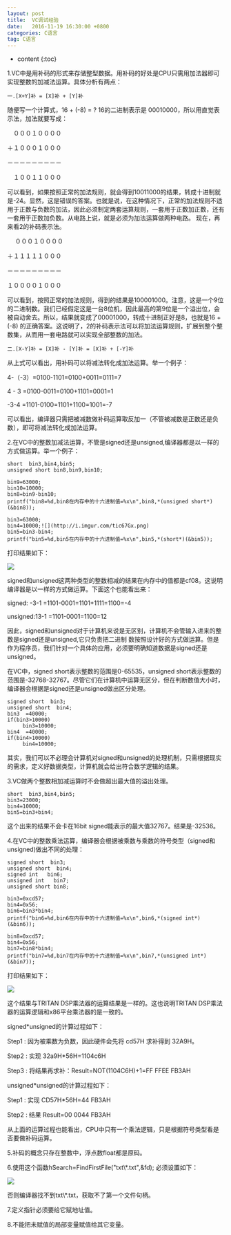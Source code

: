 ```yaml
---
layout: post
title:  VC调试经验
date:   2016-11-19 16:30:00 +0800
categories: C语言
tag: C语言
---
```


* content
{:toc}

1.VC中是用补码的形式来存储整型数据。用补码的好处是CPU只需用加法器即可实现整数的加减法运算。具体分析有两点：

    一.[X+Y]补 = [X]补 + [Y]补

随便写一个计算式，16 + (-8) = ?
16的二进制表示是 00010000，所以用直觉表示法，加法就要写成：

　０００１００００

＋１０００１０００

－－－－－－－－－

　１００１１０００

可以看到，如果按照正常的加法规则，就会得到10011000的结果，转成十进制就是-24。显然，这是错误的答案。也就是说，在这种情况下，正常的加法规则不适用于正数与负数的加法，因此必须制定两套运算规则，一套用于正数加正数，还有一套用于正数加负数。从电路上说，就是必须为加法运算做两种电路。
现在，再来看2的补码表示法。

　 ０００１００００

＋１１１１１０００

－－－－－－－－－

１００００１０００

可以看到，按照正常的加法规则，得到的结果是100001000。注意，这是一个9位的二进制数。我们已经假定这是一台8位机，因此最高的第9位是一个溢出位，会被自动舍去。所以，结果就变成了00001000，转成十进制正好是8，也就是16 + (-8) 的正确答案。这说明了，2的补码表示法可以将加法运算规则，扩展到整个整数集，从而用一套电路就可以实现全部整数的加法。


    二.[X-Y]补 = [X]补 - [Y]补 = [X]补 + [-Y]补

从上式可以看出，用补码可以将减法转化成加法运算。举一个例子：

4-（-3）=0100-1101=0100+0011=0111=7

  4 - 3 =0100-0011=0100+1101=0001=1

  -3-4  =1101-0100=1101+1100=1001=-7



可以看出，编译器只需把被减数做补码运算取反加一（不管被减数是正数还是负数），即可将减法转化成加法运算。

2.在VC中的整数加减法运算，不管是signed还是unsigned,编译器都是以一样的方式做运算。举一个例子：

    short  bin3,bin4,bin5;
	unsigned short bin8,bin9,bin10;

    bin9=63000;
	bin10=10000;
	bin8=bin9-bin10;
	printf("bin8=%d,bin8在内存中的十六进制值=%x\n",bin8,*(unsigned short*)(&bin8));

	bin3=63000;
	bin4=10000;![](http://i.imgur.com/tic67Gx.png)
	bin5=bin3-bin4;
	printf("bin5=%d,bin5在内存中的十六进制值=%x\n",bin5,*(short*)(&bin5));

打印结果如下：

![](https://i.imgur.com/2n1v42b.png)


signed和unsigned这两种类型的整数相减的结果在内存中的值都是cf08。这说明编译器是以一样的方式做运算。下面这个也能看出来：

signed:  -3-1  =1101-0001=1101+1111=1100=-4

unsigned:13-1  =1101-0001=1100=12

因此，signed和unsigned对于计算机来说是无区别，计算机不会管输入进来的整数是signed还是unsigned,它只负责把二进制
数按照设计好的方式做运算。但是作为程序员，我们针对一个具体的应用，必须要明确知道数据是signed还是unsigned。

在VC中，signed short表示整数的范围是0-65535，unsigned short表示整数的范围是-32768-32767。尽管它们在计算机中运算无区分，但在判断数值大小时，编译器会根据是signed还是unsigned做出区分处理。

    signed short  bin3;
	unsigned short  bin4;
    bin3  =40000; 
	if(bin3>10000)
		 bin3=10000;
    bin4  =40000; 
	if(bin4>10000)
		 bin4=10000;

其实，我们可以不必理会计算机对signed和unsigned的处理机制，只需根据现实的需求，定义好数据类型，计算机就会给出符合数学逻辑的结果。

3.VC做两个整数相加减运算时不会做超出最大值的溢出处理。

    short  bin3,bin4,bin5;
    bin3=23000;
	bin4=10000;
	bin5=bin3+bin4;

这个出来的结果不会卡在16bit signed能表示的最大值32767。结果是-32536。

4.在VC中的整数乘法运算，编译器会根据被乘数与乘数的符号类型（signed和unsigned)做出不同的处理：

    signed short  bin3;
	unsigned short  bin4;
	signed int   bin6;
	unsigned int   bin7;
	unsigned short bin8;

    bin3=0xcd57;
	bin4=0x56;
	bin6=bin3*bin4;
	printf("bin6=%d,bin6在内存中的十六进制值=%x\n",bin6,*(signed int*)(&bin6));

	bin8=0xcd57;
	bin4=0x56;
	bin7=bin8*bin4;
	printf("bin7=%d,bin7在内存中的十六进制值=%x\n",bin7,*(unsigned int*)(&bin7));

打印结果如下：

![](https://i.imgur.com/Ri66u13.png)

这个结果与TRITAN DSP乘法器的运算结果是一样的。这也说明TRITAN DSP乘法器的运算逻辑和x86平台乘法器的是一致的。

signed*unsigned的计算过程如下：

Step1 : 因为被乘数为负数，因此硬件会先将 cd57H 求补得到
32A9H。

Step2 : 实现 32a9H*56H=1104c6H

Step3 : 将结果再求补：Result=NOT(1104C6H)+1=FF FFEE FB3AH

unsigned*unsigned的计算过程如下：

Step1 : 实现 CD57H*56H=44 FB3AH

Step2 : 结果 Result=00 0044 FB3AH

从上面的运算过程也能看出，CPU中只有一个乘法逻辑，只是根据符号类型看是否要做补码运算。


5.补码的概念只存在整数中，浮点数float都是原码。

6.使用这个函数hSearch=FindFirstFile("txt\\*.txt",&fd); 必须设置如下：

![](https://i.imgur.com/U2TOucD.png)

否则编译器找不到txt\\*.txt，获取不了第一个文件句柄。

7.定义指针必须要给它赋地址值。

8.不能把未赋值的局部变量赋值给其它变量。








